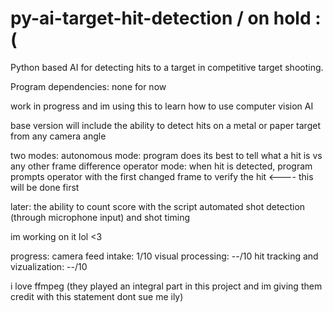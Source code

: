 # py-ai-target-hit-detection / on hold :(
Python based AI for detecting hits to a target in competitive target shooting.

Program dependencies:
none for now

work in progress and im using this to learn how to use computer vision AI

base version will include the ability to detect hits on a metal or paper target from any camera angle

two modes:
autonomous mode: program does its best to tell what a hit is vs any other frame difference
operator mode: when hit is detected, program prompts operator with the first changed frame to verify the hit <---- this will be done first

later:
the ability to count score with the script
automated shot detection (through microphone input) and shot timing

im working on it lol <3

progress:
camera feed intake: 1/10
visual processing: --/10
hit tracking and vizualization: --/10

i love ffmpeg (they played an integral part in this project and im giving them credit with this statement dont sue me ily)